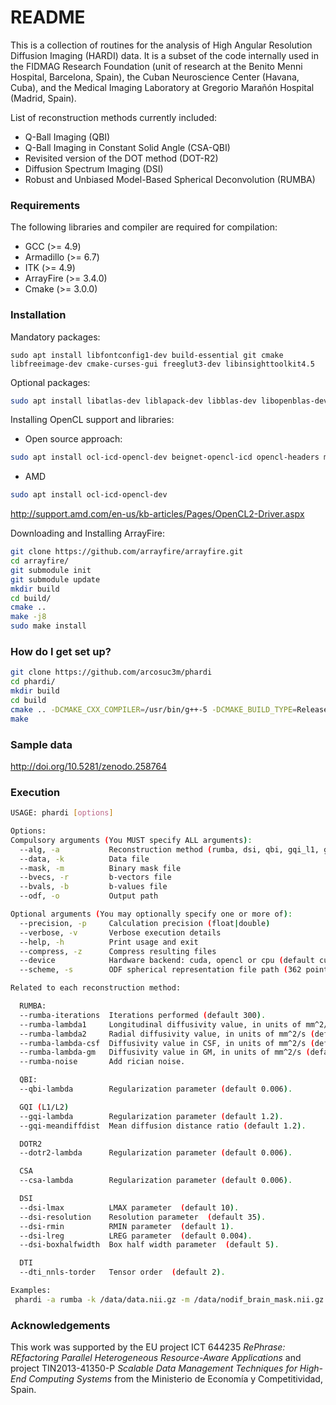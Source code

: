 # README #

This is a collection of routines for the analysis of High Angular Resolution Diffusion Imaging (HARDI) data. It is a subset of the code internally used in the FIDMAG Research Foundation (unit of research at the Benito Menni Hospital, Barcelona, Spain), the Cuban Neuroscience Center (Havana, Cuba), and the Medical Imaging Laboratory at Gregorio Marañón Hospital (Madrid, Spain).

List of reconstruction methods currently included:

* Q-Ball Imaging (QBI) 
* Q-Ball Imaging in Constant Solid Angle (CSA-QBI) 
* Revisited version of the DOT method (DOT-R2)
* Diffusion Spectrum Imaging (DSI)
* Robust and Unbiased Model-Based Spherical Deconvolution (RUMBA)


### Requirements ###

The following libraries and compiler are required for compilation:

* GCC (>= 4.9)
* Armadillo (>= 6.7)
* ITK (>= 4.9)
* ArrayFire (>= 3.4.0)
* Cmake (>= 3.0.0)

### Installation ####

Mandatory packages:

```
sudo apt install libfontconfig1-dev build-essential git cmake libfreeimage-dev cmake-curses-gui freeglut3-dev libinsighttoolkit4.5 
```

Optional packages:

```bash
sudo apt install libatlas-dev liblapack-dev libblas-dev libopenblas-dev libarpack2-dev liblapacke-dev libatlas3gf-base libatlas3-base opencl-headers
```

Installing OpenCL support and libraries:

- Open source approach:
```bash
sudo apt install ocl-icd-opencl-dev beignet-opencl-icd opencl-headers mesa-opencl-icd
```

- AMD 

```bash
sudo apt install ocl-icd-opencl-dev 
```

http://support.amd.com/en-us/kb-articles/Pages/OpenCL2-Driver.aspx


Downloading and Installing ArrayFire:

```bash
git clone https://github.com/arrayfire/arrayfire.git
cd arrayfire/
git submodule init
git submodule update
mkdir build
cd build/
cmake ..
make -j8
sudo make install
```

### How do I get set up? ###


```bash
git clone https://github.com/arcosuc3m/phardi
cd phardi/
mkdir build
cd build
cmake .. -DCMAKE_CXX_COMPILER=/usr/bin/g++-5 -DCMAKE_BUILD_TYPE=Release
make 
```

### Sample data ###

http://doi.org/10.5281/zenodo.258764

### Execution ###


```bash
USAGE: phardi [options]

Options:
Compulsory arguments (You MUST specify ALL arguments):
  --alg, -a           Reconstruction method (rumba, dsi, qbi, gqi_l1, gqi_l2, dotr2, csa, dti_nnls)
  --data, -k          Data file
  --mask, -m          Binary mask file
  --bvecs, -r         b-vectors file
  --bvals, -b         b-values file
  --odf, -o           Output path

Optional arguments (You may optionally specify one or more of):
  --precision, -p     Calculation precision (float|double)
  --verbose, -v       Verbose execution details
  --help, -h          Print usage and exit
  --compress, -z      Compress resulting files
  --device            Hardware backend: cuda, opencl or cpu (default cuda).
  --scheme, -s        ODF spherical representation file path (362 points).

Related to each reconstruction method:

  RUMBA:
  --rumba-iterations  Iterations performed (default 300).
  --rumba-lambda1     Longitudinal diffusivity value, in units of mm^2/s (default 0.0017).
  --rumba-lambda2     Radial diffusivity value, in units of mm^2/s (default 0.0003).
  --rumba-lambda-csf  Diffusivity value in CSF, in units of mm^2/s (default 0.0030).
  --rumba-lambda-gm   Diffusivity value in GM, in units of mm^2/s (default 0.0007).
  --rumba-noise       Add rician noise.

  QBI:
  --qbi-lambda        Regularization parameter (default 0.006).

  GQI (L1/L2)
  --gqi-lambda        Regularization parameter (default 1.2).
  --gqi-meandiffdist  Mean diffusion distance ratio (default 1.2).

  DOTR2
  --dotr2-lambda      Regularization parameter (default 0.006).

  CSA
  --csa-lambda        Regularization parameter (default 0.006).

  DSI
  --dsi-lmax          LMAX parameter  (default 10).
  --dsi-resolution    Resolution parameter  (default 35).
  --dsi-rmin          RMIN parameter  (default 1).
  --dsi-lreg          LREG parameter  (default 0.004).
  --dsi-boxhalfwidth  Box half width parameter  (default 5).

  DTI
  --dti_nnls-torder   Tensor order  (default 2).  

Examples:
 phardi -a rumba -k /data/data.nii.gz -m /data/nodif_brain_mask.nii.gz -r /data/bvecs -b /data/bvals --odf /result/
```

### Acknowledgements ###

This work was supported by the EU project ICT 644235 *RePhrase: REfactoring Parallel Heterogeneous Resource-Aware Applications* and project TIN2013-41350-P *Scalable Data Management Techniques for High-End Computing Systems* from the Ministerio de Economía y Competitividad, Spain.
